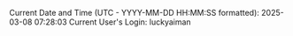 Current Date and Time (UTC - YYYY-MM-DD HH:MM:SS formatted): 2025-03-08 07:28:03
Current User's Login: luckyaiman

